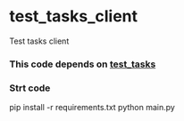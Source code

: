 # test_tasks_client
Test tasks client

### This code depends on [test_tasks](https://github.com/R1Ng0-1488/test_tasks)
### Strt code

pip install -r requirements.txt
python main.py
